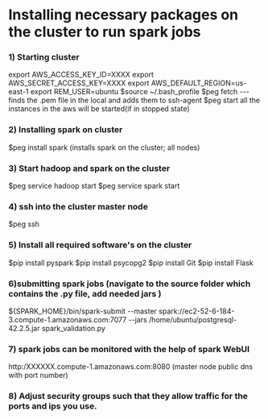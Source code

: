 # Installing necessary packages on the cluster to run spark jobs

### 1) Starting cluster
export AWS_ACCESS_KEY_ID=XXXX
export AWS_SECRET_ACCESS_KEY=XXXX
export AWS_DEFAULT_REGION=us-east-1
export REM_USER=ubuntu
$source ~/.bash_profile
$peg fetch <cluster-name>
---finds the .pem file in the local and adds them to ssh-agent
$peg start <cluster-name>
all the instances in the aws will be started(if in stopped state)

### 2) Installing spark on cluster
$peg install <cluster-name> spark (installs spark on the cluster; all nodes)

### 3) Start hadoop and spark on the cluster
$peg service <cluster-name> hadoop start
$peg service <cluster-name> spark start

### 4) ssh into the cluster master node
$peg ssh <cluster-name> <master-node-number>

### 5) Install all required software's on the cluster
$pip install pyspark
$pip install psycopg2
$pip install Git
$pip install Flask

### 6)submitting spark jobs (navigate to the source folder which contains the .py file, add needed jars )
${SPARK_HOME}/bin/spark-submit --master spark://ec2-52-6-184-3.compute-1.amazonaws.com:7077
                                --jars /home/ubuntu/postgresql-42.2.5.jar spark_validation.py

### 7) spark jobs can be monitored with the help of spark WebUI
http:/XXXXXX.compute-1.amazonaws.com:8080 (master node public dns with port number)

### 8) Adjust security groups such that they allow traffic for the ports and ips you use.
